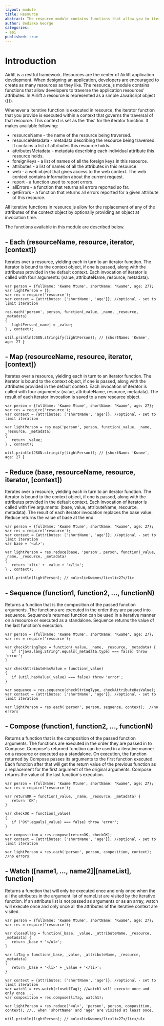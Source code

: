 ```yaml
---
layout: module
title: Resource
abstract: The resource module contains functions that allow you to iterate over the attributes of your application's resources.
author: Bediako George
categories:
- api
published: true
---
```


# Introduction
Airlift is a restful framework.  Resources are the center of Airlift application development.  When designing an application, developers are encouraged to create as many resources as they like.  The resource.js module contains functions that allow developers to traverse the application resources' attributes.  In Airlift a resource is represented as a simple JavaScript object ({}).

Whenever a iterative function is executed in resource, the iterator function that you provide is executed within a context that governs the traversal of that resource.  This context is set as the 'this' for the iterator function.  It makes available following:

* resourceName - the name of the resource being traversed.
* resourceMetadata - metadata describing the resource being traversed.  It contains a list of attributes this resource holds.
* attributesMetadata - metadata describing each individual attribute this resource holds.
* foreignKeys - a list of names of all the foreign keys in this resource.
* attributes - a list of names of all the attributes in this resource.
* web - a web object that gives access to the web context.  The web context contains information about the current request.
* report - a function used to report errors.
* allErrors - a function that returns all errors reported so far.
* getErrors - a function that returns all errors reported for a given attribute of this resource.

All iterative functions in resource.js allow for the replacement of any of the attributes of the context object by optionally providing an object at invocation time.

The functions available in this module are described below.

## - Each (resourceName, resource, iterator, \[context\])
Iterates over a resource, yielding each in turn to an iterator function. The iterator is bound to the context object, if one is passed, along with the attributes provided in the default context. Each invocation of iterator is called with four arguments: (value, attributeName, resource, metadata).

    var person = {fullName: 'Kwame Mtume', shortName: 'Kwame', age: 27};
    var lightPerson = {};
    var res = require('resource');
    var context = {attributes: ['shortName', 'age']}; //optional - set to limit iteration
    
    res.each('person', person, function(_value, _name, _resource, _metadata)
    {
       lightPerson[_name] = _value;
    } , context);
	
    util.println(JSON.stringify(lightPerson)); // {shortName: 'Kwame', age: 27 }

## - Map (resourceName, resource, iterator, \[context\])
Iterates over a resource, yielding each in turn to an iterator function. The iterator is bound to the context object, if one is passed, along with the attributes provided in the default context. Each invocation of iterator is called with four arguments: (value, attributeName, resource, metadata).  The result of each iterator invocation is saved to a new resource object.

    var person = {fullName: 'Kwame Mtume', shortName: 'Kwame', age: 27};
    var res = require('resource');
    var context = {attributes: ['shortName', 'age']}; //optional - set to limit iteration
    
    var lightPerson = res.map('person', person, function(_value, _name, _resource, _metadata)
    {
       return _value;
    } , context);
    
    util.println(JSON.stringify(lightPerson)); // {shortName: 'Kwame', age: 27 }

## - Reduce (base, resourceName, resource, iterator, \[context\])
Iterates over a resource, yielding each in turn to an iterator function. The iterator is bound to the context object, if one is passed, along with the attributes provided in the default context. Each invocation of iterator is called with five arguments: (base, value, attributeName, resource, metadata).  The result of each iterator invocation replaces the base value.  Reduce returns the value of base at the end.

    var person = {fullName: 'Kwame Mtume', shortName: 'Kwame', age: 27};
    var res = require('resource');
    var context = {attributes: ['shortName', 'age']}; //optional - set to limit iteration
    var base = '<ul>';
    
    var lightPerson = res.reduce(base, 'person', person, function(_value, _name, _resource, _metadata)
    {
       return '<li>' + _value + '</li>';
    } , context);
    
    util.println(lightPerson); // <ul><li>Kwame</li><li>27</li>
    
## - Sequence (function1, function2, ..., functionN)
Returns a function that is the composition of the passed function arguments.  The functions are executed in the order they are passed into sequence.  Sequence's returned function can be used in a iterative manner on a resource or executed as a standalone.  Sequence returns the value of the last function's execution. 

    var person = {fullName: 'Kwame Mtume', shortName: 'Kwame', age: 27};
    var res = require('resource');
    
    var checkStringType = function(_value, _name, _resource, _metadata) {
       if ("java.lang.String".equals(_metadata.type) === false) throw 'error';
    }
    
    var checkAttributeHasValue = function(_value)
    {
       if (util.hasValue(_value) === false) throw 'error';
    }
    
    var sequence = res.sequence(checkStringType, checkAttributeHasValue);
    var context = {attributes: ['shortName', 'age']}; //optional - set to limit iteration
    
    var lightPerson = res.each('person', person, sequence, context);  //no errors
    
## - Compose (function1, function2, ..., functionN)
Returns a function that is the composition of the passed function arguments.  The functions are executed in the order they are passed in to Compose.  Compose's returned function can be used in a iterative manner on a resource or executed as a standalone.  On execution, the function returned by Compose passes its arguments to the first function executed.  Each function after that will get the return value of the previous function as a replacement for the first argument of the original arguments.  Compose returns the value of the last function's execution. 

    var person = {fullName: 'Kwame Mtume', shortName: 'Kwame', age: 27};
    var res = require('resource');
    
    var returnOK = function(_value, _name, _resource, _metadata) {
       return 'OK';
    }
    
    var checkOK = function(_value)
    {
       if ("OK".equals(_value) === false) throw 'error';
    }
    
    var composition = res.compose(returnOK, checkOK);
    var context = {attributes: ['shortName', 'age']}; //optional - set to limit iteration
    
    var lightPerson = res.each('person', person, composition, context);  //no errors
    
## - Watch (\[name1, ..., name2\]|\[nameList\], function)
Returns a function that will only be executed once and only once when the all the attributes in the argument list of nameList are visited by the iterative function.  If an attribute list is not passed as arguments or as an array, watch will execute once and only once all the attributes of the iterative context are visited. 

    var person = {fullName: 'Kwame Mtume', shortName: 'Kwame', age: 27};
    var res = require('resource');
    
    var closeUlTag = function(_base, _value, _attributeName, _resource, _metadata) {
       return _base + '</ul>';
    }
    
    var liTag = function(_base, _value, _attributeName, _resource, _metadata)
    {
       return _base + '<li>' + _value + '</li>';
    }
    
    var context = {attributes: ['shortName', 'age']}; //optional - set to limit iteration
    var watch1 = res.watch(closeUlTag); //watch1 will execute once and only once ... 
    var composition = res.compose(liTag, watch1);
    
    var lightPerson = res.reduce('<ul>', 'person', person, composition, context); //.. when 'shortName' and 'age' are visited at least once.
    
    util.println(lightPerson); // <ul><li>Kwame</li><li>27</li></ul>